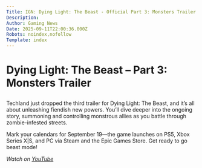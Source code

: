 ```yaml
---
Title: IGN: Dying Light: The Beast - Official Part 3: Monsters Trailer
Description: 
Author: Gaming News
Date: 2025-09-11T22:00:36.000Z
Robots: noindex,nofollow
Template: index
---
```

<h1>
  
  
  Dying Light: The Beast – Part 3: Monsters Trailer
</h1>

<p>Techland just dropped the third trailer for Dying Light: The Beast, and it’s all about unleashing fiendish new powers. You’ll dive deeper into the ongoing story, summoning and controlling monstrous allies as you battle through zombie-infested streets.</p>

<p>Mark your calendars for September 19—the game launches on PS5, Xbox Series X|S, and PC via Steam and the Epic Games Store. Get ready to go beast mode!</p>

<p><em>Watch on <a href="https://www.youtube.com/watch?v=XDjjQQV7VdQ" rel="noopener noreferrer">YouTube</a></em></p>

